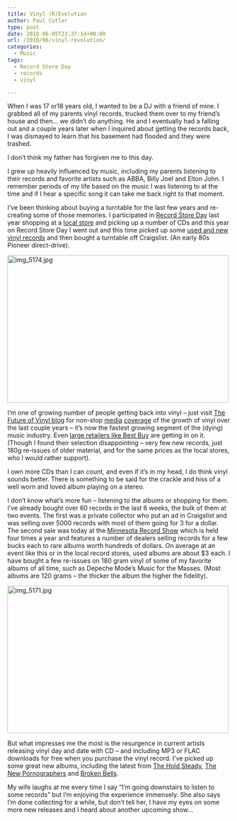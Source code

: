 ```yaml
---
title: Vinyl (R)Evolution
author: Paul Cutler
type: post
date: 2010-06-05T23:37:14+00:00
url: /2010/06/vinyl-revolution/
categories:
  - Music
tags:
  - Record Store Day
  - records
  - vinyl

---
```

When I was 17 or18 years old, I wanted to be a DJ with a friend of mine. I grabbed all of my parents vinyl records, trucked them over to my friend&#8217;s house and then&#8230; we didn&#8217;t do anything. He and I eventually had a falling out and a couple years later when I inquired about getting the records back, I was dismayed to learn that his basement had flooded and they were trashed.

I don&#8217;t think my father has forgiven me to this day.

I grew up heavily influenced by music, including my parents listening to their records and favorite artists such as ABBA, Billy Joel and Elton John. I remember periods of my life based on the music I was listening to at the time and if I hear a specific song it can take me back right to that moment.

I&#8217;ve been thinking about buying a turntable for the last few years and re-creating some of those memories. I participated in [Record Store Day][1] last year shopping at a [local store][2] and picking up a number of CDs and this year on Record Store Day I went out and this time picked up some [used and new vinyl records][3] and then bought a turntable off Craigslist. (An early 80s Pioneer direct-drive). 

[<img src="https://i0.wp.com/farm4.static.flickr.com/3486/4563237726_2bc0eab795.jpg?resize=500%2C333" width="500" height="333" alt="img_5174.jpg" data-recalc-dims="1" />][4]

I&#8217;m one of growing number of people getting back into vinyl &#8211; just visit [The Future of Vinyl blog][5] for non-stop [media][6] [coverage][7] of the growth of vinyl over the last couple years &#8211; it&#8217;s now the fastest growing segment of the (dying) music industry. Even [large retailers like Best Buy][8] are getting in on it. (Though I found their selection disappointing &#8211; very few new records, just 180g re-issues of older material, and for the same prices as the local stores, who I would rather support).

I own more CDs than I can count, and even if it&#8217;s in my head, I do think vinyl sounds better. There is something to be said for the crackle and hiss of a well worn and loved album playing on a stereo. 

I don&#8217;t know what&#8217;s more fun &#8211; listening to the albums or shopping for them. I&#8217;ve already bought over 60 records in the last 6 weeks, the bulk of them at two events. The first was a private collector who put an ad in Craigslist and was selling over 5000 records with most of them going for 3 for a dollar. The second sale was today at the [Minnesota Record Show][9] which is held four times a year and features a number of dealers selling records for a few bucks each to rare albums worth hundreds of dollars. On average at an event like this or in the local record stores, used albums are about $3 each. I have bought a few re-issues on 180 gram vinyl of some of my favorite albums of all time, such as Depeche Mode&#8217;s Music for the Masses. (Most albums are 120 grams &#8211; the thicker the album the higher the fidelity).

[<img src="https://i2.wp.com/farm4.static.flickr.com/3018/4563236382_ccc431c163.jpg?resize=500%2C333" width="500" height="333" alt="img_5171.jpg" data-recalc-dims="1" />][10]

But what impresses me the most is the resurgence in current artists releasing vinyl day and date with CD &#8211; and including MP3 or FLAC downloads for free when you purchase the vinyl record. I&#8217;ve picked up some great new albums, including the latest from [The Hold Steady][11], [The New Pornographers][12] and [Broken Bells][13].

My wife laughs at me every time I say &#8220;I&#8217;m going downstairs to listen to some records&#8221; but I&#8217;m enjoying the experience immensely. She also says I&#8217;m done collecting for a while, but don&#8217;t tell her, I have my eyes on some more new releases and I heard about another upcoming show&#8230;

 [1]: http://www.recordstoreday.com/Home
 [2]: http://www.electricfetus.com/
 [3]: http://www.downinthevalley.com/
 [4]: http://www.flickr.com/photos/silwenae/4563237726/ "img_5174.jpg by pcutler, on Flickr"
 [5]: http://futureofvinyl.com/
 [6]: http://www.creativedeconstruction.com/2009/06/resurgence-of-vinyl-could-be-just-what-the-music-industry-needs/
 [7]: http://www.time.com/time/magazine/article/0,9171,1702369,00.html#ixzz0XCmdjMU3
 [8]: http://gizmodo.com/5229996/best-buy-may-start-selling-vinyl-records
 [9]: http://www.mnrecordshow.com/record_show_main/the_record_show.html
 [10]: http://www.flickr.com/photos/silwenae/4563236382/ "img_5171.jpg by pcutler, on Flickr"
 [11]: http://www.bluecollardistro.com/theholdsteady/categories.php?cPath=237
 [12]: http://www.matadorrecords.com/store/index.php?catalog_id=480
 [13]: http://www.sonymusicdigital.com/broken-bells/pages/5437030/